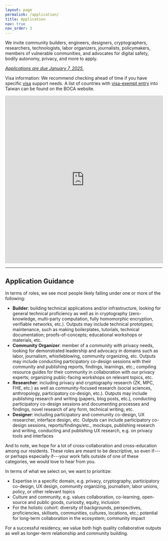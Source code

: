 ```yaml
---
layout: page
permalink: /application/
title: Application
nav: true
nav_order: 3
---
```


We invite community builders, engineers, designers, cryptographers, researchers, technologists, labor organizers, journalists, policymakers, members of vulnerable communities, and advocates for digital safety, bodily autonomy, privacy, and more to apply.

[*Applications are due January 7, 2025.*](https://airtable.com/appqz1LytVCVxTw3z/pagqSIwADrFRVIPl3/form)

Visa information: We recommend checking ahead of time if you have specific [visa](https://www.boca.gov.tw/np-137-2.html) support needs. A list of countries with [visa-exempt entry](https://www.boca.gov.tw/cp-149-4486-7785a-2.html) into Taiwan can be found on the BOCA website.

<iframe class="airtable-embed" src="https://airtable.com/embed/appqz1LytVCVxTw3z/pagqSIwADrFRVIPl3/form" frameborder="0" onmousewheel="" width="100%" height="533" style="background: transparent; border: 1px solid #ccc;"></iframe>

<br>

---

## Application Guidance

In terms of roles, we see most people likely falling under one or more of the following:

- **Builder**: building technical applications and/or infrastructure, looking for general technical proficiency as well as in cryptography (zero-knowledge, multi-party computation, fully homomorphic encryption, verifiable networks, etc.). Outputs may include technical prototypes; maintenance, such as making boilerplates, tutorials, technical documentation; proofs-of-concepts; educational workshops or materials, etc.
- **Community Organizer**: member of a community with privacy needs, looking for demonstrated leadership and advocacy in domains such as labor, journalism, whistleblowing, community organizing, etc. Outputs may include conducting participatory co-design sessions with their community and publishing reports, findings, learnings, etc.; compiling resource guides for their community in collaboration with our privacy experts; organizing public-facing workshops on relevant topics, etc.
- **Researcher**: including privacy and cryptography research (ZK, MPC, FHE, etc.) as well as community-focused research (social sciences, anthropology, participatory co-design, etc.). Outputs may include publishing research and writing (papers, blog posts, etc.), conducting participatory co-design sessions and documenting processes and findings, novel research of any form, technical writing; etc.
- **Designer**: including participatory and community co-design, UX researcher, interface design, etc. Outputs can include participatory co-design sessions, reports/findings/etc., mockups, publishing research and writing, conducting and publishing UX research, e.g. on privacy tools and interfaces

And to note, we hope for a lot of cross-collaboration and cross-education among our residents. These roles are meant to be descriptive, so even if---or perhaps especially if---your work falls outside of one of these categories, we would love to hear from you.

In terms of what we select on, we want to prioritize:

- Expertise in a specific domain, e.g. privacy, cryptography, participatory co-design, UX design, community organizing, journalism, labor unions, policy, or other relevant topics
- Culture and community, e.g. values collaboration, co-learning, open-source and public goods, curiosity, equity, inclusion
- For the holistic cohort: diversity of backgrounds, perspectives, proficiencies, skillsets, communities, cultures, locations, etc.; potential for long-term collaboration in the ecosystem; community impact

For a successful residency, we value both high quality collaborative outputs as well as longer-term relationship and community building.
